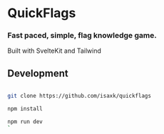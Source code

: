 # QuickFlags
### Fast paced, simple, flag knowledge game.

Built with SvelteKit and Tailwind

## Development

```bash

git clone https://github.com/isaxk/quickflags

npm install

npm run dev
`